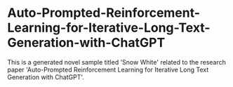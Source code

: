# Auto-Prompted-Reinforcement-Learning-for-Iterative-Long-Text-Generation-with-ChatGPT

This is a generated novel sample titled 'Snow White' related to the research paper 'Auto-Prompted Reinforcement Learning for Iterative Long Text Generation with ChatGPT'.
